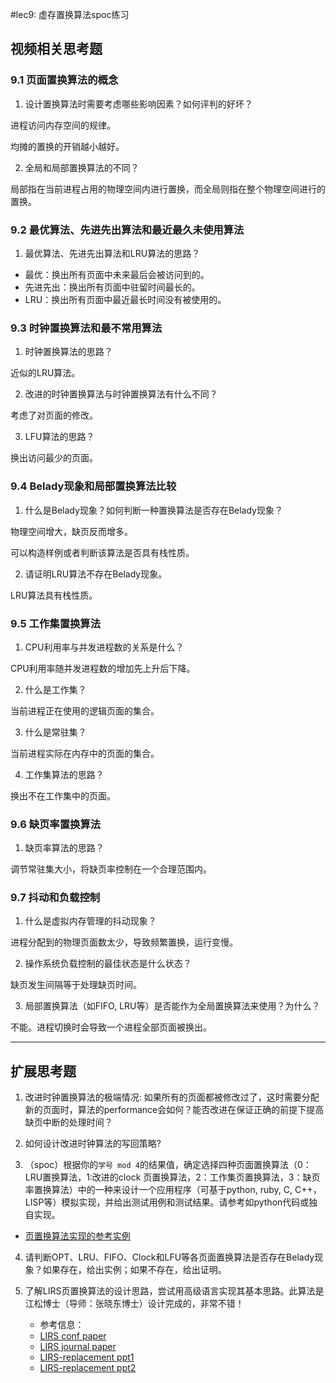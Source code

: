 #lec9: 虚存置换算法spoc练习

## 视频相关思考题

### 9.1 页面置换算法的概念

1. 设计置换算法时需要考虑哪些影响因素？如何评判的好坏？

进程访问内存空间的规律。

均摊的置换的开销越小越好。

2. 全局和局部置换算法的不同？

局部指在当前进程占用的物理空间内进行置换，而全局则指在整个物理空间进行的置换。

### 9.2 最优算法、先进先出算法和最近最久未使用算法

1. 最优算法、先进先出算法和LRU算法的思路？

- 最优：换出所有页面中未来最后会被访问到的。
- 先进先出：换出所有页面中驻留时间最长的。
- LRU：换出所有页面中最近最长时间没有被使用的。

### 9.3 时钟置换算法和最不常用算法

1. 时钟置换算法的思路？

近似的LRU算法。

2. 改进的时钟置换算法与时钟置换算法有什么不同？

考虑了对页面的修改。

3. LFU算法的思路？

换出访问最少的页面。

### 9.4 Belady现象和局部置换算法比较

1. 什么是Belady现象？如何判断一种置换算法是否存在Belady现象？

物理空间增大，缺页反而增多。

可以构造样例或者判断该算法是否具有栈性质。

2. 请证明LRU算法不存在Belady现象。

LRU算法具有栈性质。

### 9.5 工作集置换算法

1. CPU利用率与并发进程数的关系是什么？

CPU利用率随并发进程数的增加先上升后下降。

2. 什么是工作集？

当前进程正在使用的逻辑页面的集合。

3. 什么是常驻集？

当前进程实际在内存中的页面的集合。

4. 工作集算法的思路？

换出不在工作集中的页面。

### 9.6 缺页率置换算法

1. 缺页率算法的思路？

调节常驻集大小，将缺页率控制在一个合理范围内。

### 9.7 抖动和负载控制

1. 什么是虚拟内存管理的抖动现象？

进程分配到的物理页面数太少，导致频繁置换，运行变慢。

2. 操作系统负载控制的最佳状态是什么状态？

缺页发生间隔等于处理缺页时间。

3. 局部置换算法（如FIFO, LRU等）是否能作为全局置换算法来使用？为什么？

不能。进程切换时会导致一个进程全部页面被换出。

----

## 扩展思考题

1.  改进时钟置换算法的极端情况: 如果所有的页面都被修改过了，这时需要分配新的页面时，算法的performance会如何？能否改进在保证正确的前提下提高缺页中断的处理时间？

2.  如何设计改进时钟算法的写回策略?

3. （spoc）根据你的`学号 mod 4`的结果值，确定选择四种页面置换算法（0：LRU置换算法，1:改进的clock 页置换算法，2：工作集页置换算法，3：缺页率置换算法）中的一种来设计一个应用程序（可基于python, ruby, C, C++，LISP等）模拟实现，并给出测试用例和测试结果。请参考如python代码或独自实现。
 - [页置换算法实现的参考实例](https://github.com/chyyuu/ucore_lab/blob/master/related_info/lab3/page-replacement-policy.py)     

4. 请判断OPT、LRU、FIFO、Clock和LFU等各页面置换算法是否存在Belady现象？如果存在，给出实例；如果不存在，给出证明。

5. 了解LIRS页置换算法的设计思路，尝试用高级语言实现其基本思路。此算法是江松博士（导师：张晓东博士）设计完成的，非常不错！
	- 参考信息：
 	- [LIRS conf paper](http://www.ece.eng.wayne.edu/~sjiang/pubs/papers/jiang02_LIRS.pdf)
	 - [LIRS journal paper](http://www.ece.eng.wayne.edu/~sjiang/pubs/papers/jiang05_LIRS.pdf)
	 - [LIRS-replacement ppt1](http://dragonstar.ict.ac.cn/course_09/XD_Zhang/(6)-LIRS-replacement.pdf)
	 - [LIRS-replacement ppt2](http://www.ece.eng.wayne.edu/~sjiang/Projects/LIRS/sig02.ppt)
